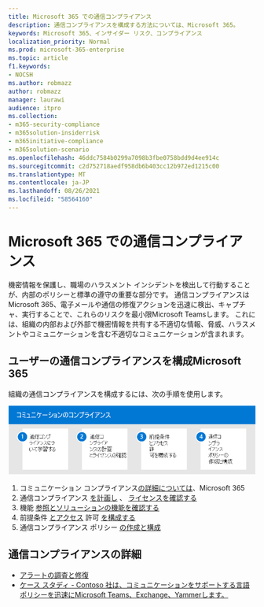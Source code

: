```yaml
---
title: Microsoft 365 での通信コンプライアンス
description: 通信コンプライアンスを構成する方法については、Microsoft 365。
keywords: Microsoft 365、インサイダー リスク、コンプライアンス
localization_priority: Normal
ms.prod: microsoft-365-enterprise
ms.topic: article
f1.keywords:
- NOCSH
ms.author: robmazz
author: robmazz
manager: laurawi
audience: itpro
ms.collection:
- m365-security-compliance
- m365solution-insiderrisk
- m365initiative-compliance
- m365solution-scenario
ms.openlocfilehash: 46ddc7584b0299a7098b3fbe0758bdd9d4ee914c
ms.sourcegitcommit: c2d752718aedf958db6b403cc12b972ed1215c00
ms.translationtype: MT
ms.contentlocale: ja-JP
ms.lasthandoff: 08/26/2021
ms.locfileid: "58564160"
---
```

# <a name="communication-compliance-in-microsoft-365"></a>Microsoft 365 での通信コンプライアンス

機密情報を保護し、職場のハラスメント インシデントを検出して行動することが、内部のポリシーと標準の遵守の重要な部分です。 通信コンプライアンスはMicrosoft 365、電子メールや通信の修復アクションを迅速に検出、キャプチャ、実行することで、これらのリスクを最小限Microsoft Teamsします。 これには、組織の内部および外部で機密情報を共有する不適切な情報、脅威、ハラスメントやコミュニケーションを含む不適切なコミュニケーションが含まれます。

## <a name="configure-communication-compliance-for-microsoft-365"></a>ユーザーの通信コンプライアンスを構成Microsoft 365

組織の通信コンプライアンスを構成するには、次の手順を使用します。

![Insider リスク ソリューションの通信コンプライアンス手順。](../media/ir-solution-cc-steps.png)

1. コミュニケーション コンプライアンス[の詳細については](communication-compliance.md)、Microsoft 365
2. 通信コンプライアンス [を計画し](communication-compliance-plan.md) 、 [ライセンスを確認する](communication-compliance-configure.md#subscriptions-and-licensing)
3. 機能 [参照とソリューションの機能を確認する](communication-compliance-feature-reference.md)
4. 前提条件 [とアクセス](communication-compliance-configure.md#step-2-required-enable-the-audit-log) 許可 [を構成する](communication-compliance-configure.md#step-1-required-enable-permissions-for-communication-compliance)
5. 通信コンプライアンス ポリシー [の作成と構成](communication-compliance-configure.md#step-5-required-create-a-communication-compliance-policy)

## <a name="more-information-about-communication-compliance"></a>通信コンプライアンスの詳細

- [アラートの調査と修復](communication-compliance-investigate-remediate.md)
- [ケース スタディ - Contoso 社は、コミュニケーションをサポートする言語ポリシーを迅速にMicrosoft Teams、Exchange、Yammerします。](communication-compliance-case-study.md)